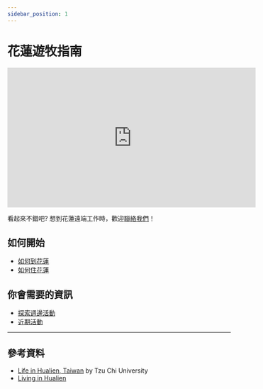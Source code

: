 ```yaml
---
sidebar_position: 1
---
```


# 花蓮遊牧指南

<iframe width="560" height="315" class="youtube-video" src="https://www.youtube.com/embed/OQoZWGhVDjA?si=rDkOKwKW3483aZ4H" title="YouTube video player" frameborder="0" allow="accelerometer; autoplay; clipboard-write; encrypted-media; gyroscope; picture-in-picture; web-share" referrerpolicy="strict-origin-when-cross-origin" allowfullscreen></iframe>

看起來不錯吧? 想到花蓮遠端工作時，歡迎[聯絡我們](/blog/welcome)！

## 如何開始

- [如何到花蓮](/docs/travel)
- [如何住花蓮](/docs/accommodation)

## 你會需要的資訊

- [探索週邊活動](/docs/category/activities)
- [近期活動](/docs/activities/events)

----

## 參考資料

- [Life in Hualien, Taiwan](https://oia.tcu.edu.tw/?page_id=583) by Tzu Chi University
- [Living in Hualien](https://taiwan-etaprogram.org/living-hl)
